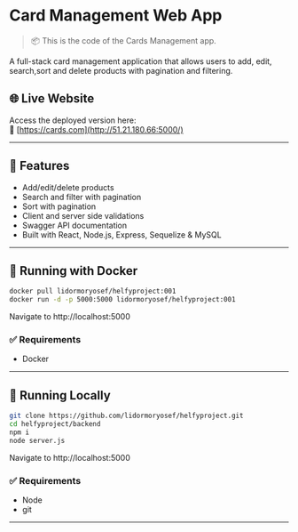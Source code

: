 # Card Management Web App

> 📦 This is the code of the Cards Management app.  

A full-stack card management application that allows users to add, edit, search,sort and delete products with pagination and filtering.

## 🌐 Live Website

Access the deployed version here:  
🔗 [https://cards.com](http://51.21.180.66:5000/)

---

## 🧱 Features

- Add/edit/delete products
- Search and filter with pagination
- Sort with pagination
- Client and server side validations
- Swagger API documentation
- Built with React, Node.js, Express, Sequelize & MySQL

---

## 🚀 Running with Docker
   ```bash
   docker pull lidormoryosef/helfyproject:001
   docker run -d -p 5000:5000 lidormoryosef/helfyproject:001

```
Navigate to http://localhost:5000
### ✅ Requirements
   * Docker
---

## 🚀 Running Locally
   ```bash
   git clone https://github.com/lidormoryosef/helfyproject.git
   cd helfyproject/backend
   npm i
   node server.js

```

   Navigate to http://localhost:5000
   ### ✅ Requirements
   * Node
   * git
---
   
